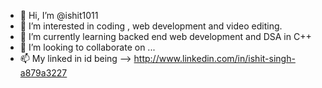 - 👋 Hi, I’m @ishit1011
- 👀 I’m interested in coding , web development and video editing. 
- 🌱 I’m currently learning backed end web development and DSA in C++
- 💞️ I’m looking to collaborate on ...
- 📫 My linked in id being --> http://www.linkedin.com/in/ishit-singh-a879a3227

<!---
ishit1011/ishit1011 is a ✨ special ✨ repository because its `README.md` (this file) appears on your GitHub profile.
You can click the Preview link to take a look at your changes.
--->
